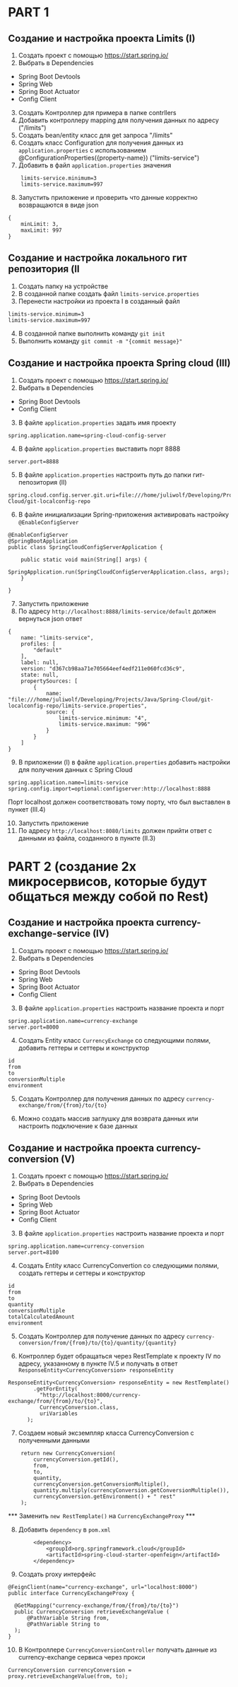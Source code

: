 # PART 1

## Создание и настройка проекта Limits (I)

1. Создать проект с помощью https://start.spring.io/
2. Выбрать в Dependencies 
 - Spring Boot Devtools
 - Spring Web
 - Spring Boot Actuator
 - Config Client

3. Создать Контроллер для примера в папке contrllers
4. Добавить контроллеру mapping для получения данных по адресу ("/limits")
5. Создать bean/entity класс для get запроса "/limits"
6. Создать класс Configuration для получения данных из `application.properties` с использованием @ConfigurationProperties({property-name}) ("limits-service")
7. Добавить в файл `application.properties` значения 
```
	limits-service.minimum=3
	limits-service.maximum=997
```	
8. Запустить приложение и проверить что данные корректно возвращаются в виде json
```
{
	minLimit: 3,
	maxLimit: 997
}
```


## Создание и настройка локального гит репозитория (II

1. Создать папку на устройстве
2. В созданной папке создать файл `limits-service.properties`
3. Перенести настройки из проекта I в созданный файл
```
limits-service.minimum=3
limits-service.maximum=997
```
4. В созданной папке выполнить команду `git init`
5. Выполнить команду `git commit -m "{commit message}"`



## Создание и настройка проекта Spring cloud (III)

1. Создать проект с помощью https://start.spring.io/
2. Выбрать в Dependencies 
 - Spring Boot Devtools
 - Config Client

3. В файле `application.properties` задать имя проекту

```
spring.application.name=spring-cloud-config-server
```

4. В файле `application.properties` выставить порт 8888
```
server.port=8888
```

5. В файле `application.properties` настроить путь до папки гит-пепозитория (II)
```
spring.cloud.config.server.git.uri=file:///home/juliwolf/Developing/Projects/Java/Spring-Cloud/git-localconfig-repo
```

6. В файле инициализации Spring-приложения активировать настройку `@EnableConfigServer`
```
@EnableConfigServer
@SpringBootApplication
public class SpringCloudConfigServerApplication {

	public static void main(String[] args) {
		SpringApplication.run(SpringCloudConfigServerApplication.class, args);
	}

}
```

7. Запустить приложение
8. По адресу `http://localhost:8888/limits-service/default` должен вернуться json ответ
```
{
	name: "limits-service",
	profiles: [
		"default"
	],
	label: null,
	version: "d367cb98aa71e705664eef4edf211e060fcd36c9",
	state: null,
	propertySources: [
		{
			name: "file:///home/juliwolf/Developing/Projects/Java/Spring-Cloud/git-localconfig-repo/limits-service.properties",
			source: {
				limits-service.minimum: "4",
				limits-service.maximum: "996"
			}
		}
	]
}
```

9. В приложении (I) в файле `application.properties` добавить настройки для получения данных с Spring Cloud
```
spring.application.name=limits-service
spring.config.import=optional:configserver:http://localhost:8888

```
Порт localhost должен соответствовать тому порту, что был выставлен в пункет (III.4)

10. Запустить приложение
11. По адресу `http://localhost:8080/limits` должен прийти ответ с данными из файла, созданного в пункте (II.3)


# PART 2 (создание 2х микросервисов, которые будут общаться между собой по Rest)

## Создание и настройка проекта currency-exchange-service (IV)

1. Создать проект с помощью https://start.spring.io/
2. Выбрать в Dependencies 
 - Spring Boot Devtools
 - Spring Web
 - Spring Boot Actuator
 - Config Client

3. В файле `application.properties` настроить название проекта и порт
```
spring.application.name=currency-exchange
server.port=8000
```

4. Создать Entity класс `CurrencyExchange` со следующими полями, добавить геттеры и сеттеры и конструктор
```
id
from
to
conversionMultiple
environment
```

5. Создать Контроллер для получения данных по адресу `currency-exchange/from/{from}/to/{to}`

6. Можно создать массив заглушку для возврата данных или настроить подключение к базе данных


## Создание и настройка проекта currency-conversion (V)

1. Создать проект с помощью https://start.spring.io/
2. Выбрать в Dependencies 
 - Spring Boot Devtools
 - Spring Web
 - Spring Boot Actuator
 - Config Client

3. В файле `application.properties` настроить название проекта и порт
```
spring.application.name=currency-conversion
server.port=8100
```

4. Создать Entity класс CurrencyConvertion со следующими полями, создать геттеры и сеттеры и конструктор
```
id
from
to
quantity
conversionMultiple
totalCalculatedAmount
environment
```

5. Создать Контроллер для получение данных по адресу `currency-conversion/from/{from}/to/{to}/quantity/{quantity}`

6. Контроллер будет обращаться через RestTemplate к проекту IV по адресу, указанному в пункте IV.5 и получать в ответ `ResponseEntity<CurrencyConversion> responseEntity`
```
ResponseEntity<CurrencyConversion> responseEntity = new RestTemplate()
        .getForEntity(
          "http://localhost:8000/currency-exchange/from/{from}/to/{to}",
          CurrencyConversion.class,
          uriVariables
      );
```
	
7. Создаем новый эксземпляр класса CurrencyConversion с полученными данными
```
    return new CurrencyConversion(
        currencyConversion.getId(),
        from,
        to,
        quantity,
        currencyConversion.getConversionMultiple(),
        quantity.multiply(currencyConversion.getConversionMultiple()),
        currencyConversion.getEnvironment() + " rest"
    );	
```

*** Заменить `new RestTemplate()` на `CurrencyExchangeProxy` ***

8. Добавить `dependency` в `pom.xml`
```
		<dependency>
			<groupId>org.springframework.cloud</groupId>
			<artifactId>spring-cloud-starter-openfeign</artifactId>
		</dependency>
```

9. Создать proxy интерфейс
```
@FeignClient(name="currency-exchange", url="localhost:8000")
public interface CurrencyExchangeProxy {

  @GetMapping("currency-exchange/from/{from}/to/{to}")
  public CurrencyConversion retrieveExchangeValue (
      @PathVariable String from,
      @PathVariable String to
  );
}	
```

10. В Контроллере `CurrencyConversionController` получать данные из currency-exchange сервиса через прокси
```
CurrencyConversion currencyConversion = proxy.retrieveExchangeValue(from, to);	
``` 

